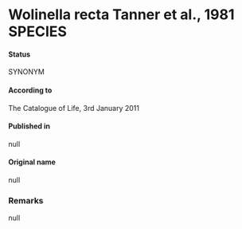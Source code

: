 # Wolinella recta Tanner et al., 1981 SPECIES

#### Status
SYNONYM

#### According to
The Catalogue of Life, 3rd January 2011

#### Published in
null

#### Original name
null

### Remarks
null